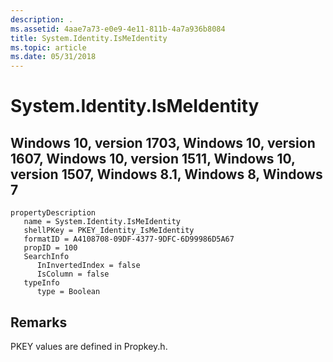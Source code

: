 ```yaml
---
description: .
ms.assetid: 4aae7a73-e0e9-4e11-811b-4a7a936b8084
title: System.Identity.IsMeIdentity
ms.topic: article
ms.date: 05/31/2018
---
```


# System.Identity.IsMeIdentity

## Windows 10, version 1703, Windows 10, version 1607, Windows 10, version 1511, Windows 10, version 1507, Windows 8.1, Windows 8, Windows 7

```
propertyDescription
   name = System.Identity.IsMeIdentity
   shellPKey = PKEY_Identity_IsMeIdentity
   formatID = A4108708-09DF-4377-9DFC-6D99986D5A67
   propID = 100
   SearchInfo
      InInvertedIndex = false
      IsColumn = false
   typeInfo
      type = Boolean
```

## Remarks

PKEY values are defined in Propkey.h.

 

 




